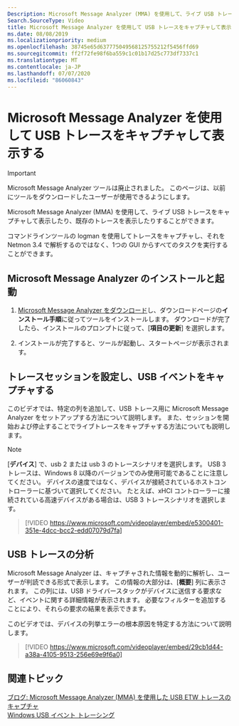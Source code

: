 ```yaml
---
Description: Microsoft Message Analyzer (MMA) を使用して、ライブ USB トレースをキャプチャして表示したり、既存のトレースを表示したりすることができます。
Search.SourceType: Video
title: Microsoft Message Analyzer を使用して USB トレースをキャプチャして表示する
ms.date: 08/08/2019
ms.localizationpriority: medium
ms.openlocfilehash: 38745e65d637775049568125755212f5456ffd69
ms.sourcegitcommit: ff2f72fe98f6ba559c1c01b17d25c773df7337c1
ms.translationtype: MT
ms.contentlocale: ja-JP
ms.lasthandoff: 07/07/2020
ms.locfileid: "86060843"
---
```

# <a name="capture-and-view-usb-traces-with-microsoft-message-analyzer"></a>Microsoft Message Analyzer を使用して USB トレースをキャプチャして表示する

>[!IMPORTANT]
>Microsoft Message Analyzer ツールは廃止されました。 このページは、以前にツールをダウンロードしたユーザーが使用できるようにします。

Microsoft Message Analyzer (MMA) を使用して、ライブ USB トレースをキャプチャして表示したり、既存のトレースを表示したりすることができます。

コマンドラインツールの logman を使用してトレースをキャプチャし、それを Netmon 3.4 で解析するのではなく、1つの GUI からすべてのタスクを実行することができます。

## <a name="install-and-launch-microsoft-message-analyzer"></a>Microsoft Message Analyzer のインストールと起動

1.  [Microsoft Message Analyzer をダウンロード](https://www.microsoft.com/download/details.aspx?id=44226)し、ダウンロードページの**インストール手順**に従ってツールをインストールします。 ダウンロードが完了したら、インストールのプロンプトに従って、[**項目の更新**] を選択します。

2.  インストールが完了すると、ツールが起動し、スタートページが表示されます。

## <a name="set-up-a-trace-session-and-capture-usb-events"></a>トレースセッションを設定し、USB イベントをキャプチャする

このビデオでは、特定の列を追加して、USB トレース用に Microsoft Message Analyzer をセットアップする方法について説明します。 また、セッションを開始および停止することでライブトレースをキャプチャする方法についても説明します。

> [!NOTE]
> [**デバイス**] で、usb 2 または usb 3 のトレースシナリオを選択します。 USB 3 トレースは、Windows 8 以降のバージョンでのみ使用可能であることに注意してください。 デバイスの速度ではなく、デバイスが接続されているホストコントローラーに基づいて選択してください。 たとえば、xHCI コントローラーに接続されている高速デバイスがある場合は、USB 3 トレースシナリオを選択します。

>[!VIDEO https://www.microsoft.com/videoplayer/embed/e5300401-351e-4dcc-bcc2-edd07079d7fa]

## <a name="analyze-a-usb-trace"></a>USB トレースの分析

Microsoft Message Analyzer は、キャプチャされた情報を動的に解析し、ユーザーが判読できる形式で表示します。 この情報の大部分は、[**概要**] 列に表示されます。 この列には、USB ドライバースタックがデバイスに送信する要求など、イベントに関する詳細情報が表示されます。 必要なフィルターを追加することにより、それらの要求の結果を表示できます。

このビデオでは、デバイスの列挙エラーの根本原因を特定する方法について説明します。

>[!VIDEO https://www.microsoft.com/videoplayer/embed/29cb1d44-a38a-4105-9513-256e69e9f6a0]

## <a name="related-topics"></a>関連トピック
[ブログ: Microsoft Message Analyzer (MMA) を使用した USB ETW トレースのキャプチャ](https://techcommunity.microsoft.com/t5/Microsoft-USB-Blog/bg-p/MicrosoftUSBBlog/archive/2013/11/09/capturing-usb-etw-traces-with-microsoft-message-analyzer-mma.aspx)  
[Windows USB イベント トレーシング](usb-event-tracing-for-windows.md)  



